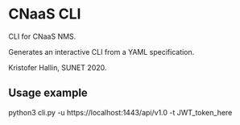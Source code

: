 # CNaaS CLI

CLI for CNaaS NMS.

Generates an interactive CLI from a YAML specification.

Kristofer Hallin, SUNET 2020.


## Usage example

python3 cli.py -u https://localhost:1443/api/v1.0 -t JWT_token_here
